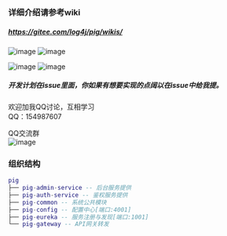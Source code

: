 ### 详细介绍请参考wiki

##### https://gitee.com/log4j/pig/wikis/  

![image](http://obq1lvsd9.bkt.clouddn.com/QQ20171220-194200@2x.png)
![image](http://obq1lvsd9.bkt.clouddn.com/1231231223.png)

![image](http://obq1lvsd9.bkt.clouddn.com/pig_role.png)
![image](http://obq1lvsd9.bkt.clouddn.com/pig_menu.png)


##### 开发计划在issue里面，你如果有想要实现的点阔以在issue中给我提。 


欢迎加我QQ讨论，互相学习   
QQ：154987607


QQ交流群  
![image](http://oss.wjg95.cn/pig_qq_qun.png)



### 组织结构

``` lua
pig
├── pig-admin-service -- 后台服务提供
├── pig-auth-service -- 鉴权服务提供
├── pig-common -- 系统公共模块
├── pig-config -- 配置中心[端口:4001]
├── pig-eureka -- 服务注册与发现[端口:1001]
└── pig-gateway -- API网关转发
```
